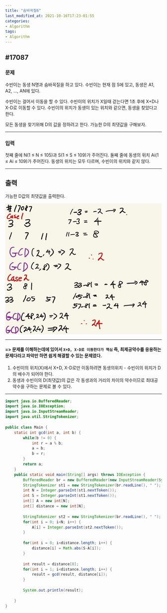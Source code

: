 ```yaml
---
title: "숨바꼭질6"
last_modified_at: 2021-10-16T17:23-01:55
categories:
- Algorithm
tags:
- Algorithm
---
```


## #17087

### 문제

수빈이는 동생 N명과 숨바꼭질을 하고 있다. 수빈이는 현재 점 S에 있고, 동생은 A1, A2, ..., AN에 있다.

수빈이는 걸어서 이동을 할 수 있다. 수빈이의 위치가 X일때 걷는다면 1초 후에 X+D나 X-D로 이동할 수 있다. 수빈이의 위치가 동생이 있는 위치와 같으면, 동생을 찾았다고 한다.

모든 동생을 찾기위해 D의 값을 정하려고 한다. 가능한 D의 최댓값을 구해보자.

---

### 입력

첫째 줄에 N(1 ≤ N ≤ 105)과 S(1 ≤ S ≤ 109)가 주어진다. 둘째 줄에 동생의 위치 Ai(1 ≤ Ai ≤ 109)가 주어진다. 동생의 위치는 모두 다르며, 수빈이의 위치와 같지 않다.

---

## 출력

가능한 D값의 최댓값을 출력한다.

![17087](/assets/image/algo/17087.jpg)

---

#### => 문제를 이해하는데에 있어서 `X+D, X-D로 이동한다가 핵심` 즉, 최제공약수를 응용하는 문제다라고 파악만 하면 쉽게 해결할 수 있는 문제였다.

1. 수빈이의 위치(X)에서 X+D, X-D로만 이동하려면 동생의위치 - 수빈이의 위치가 D의 배수가 되어야 한다.
2. 동생과 수빈이의 D(최댓값)의 값은 각 동생과의 거리의 차이의 약수이므로 최대공약수을 구하는 문제로 볼 수 있다.

---

```java
import java.io.BufferedReader;
import java.io.IOException;
import java.io.InputStreamReader;
import java.util.StringTokenizer;

public class Main {
    static int gcd(int a, int b) {
        while(b != 0) {
            int r = a % b;
            a = b;
            b = r;
        }
        return a;
    }
    public static void main(String[] args) throws IOException {
        BufferedReader br = new BufferedReader(new InputStreamReader(System.in));
        StringTokenizer st1 = new StringTokenizer(br.readLine(), " ");
        int N = Integer.parseInt(st1.nextToken());
        int S = Integer.parseInt(st1.nextToken());
        int[] A = new int[N];
        int[] distance = new int[N];

        StringTokenizer st2 = new StringTokenizer(br.readLine(), " ");
        for(int i = 0; i<N; i++) {
            A[i] = Integer.parseInt(st2.nextToken());
        }

        for(int i = 0; i<distance.length; i++) {
            distance[i] = Math.abs(S-A[i]);
        }

        int result = distance[0];
        for(int i = 1; i<distance.length; i++) {
            result = gcd(result, distance[i]);
        }

        System.out.println(result);

    }
}

```